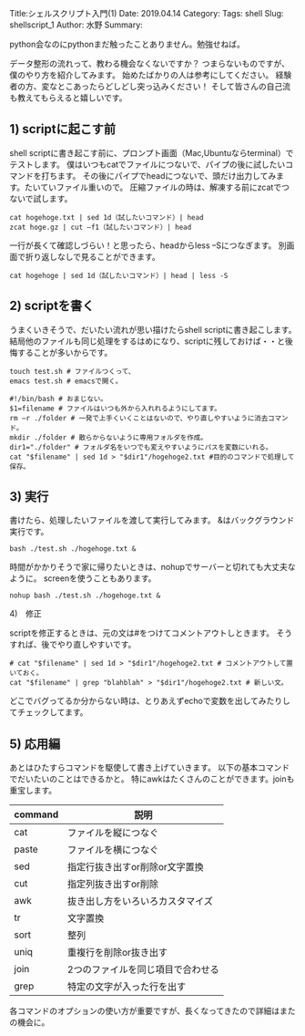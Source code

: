 Title:シェルスクリプト入門(1)
Date: 2019.04.14
Category:
Tags: shell
Slug: shellscript_1
Author: 水野
Summary:

python会なのにpythonまだ触ったことありません。勉強せねば。

データ整形の流れって、教わる機会なくないですか？
つまらないものですが、僕のやり方を紹介してみます。
始めたばかりの人は参考にしてください。
経験者の方、変なとこあったらどしどし突っ込みください！
そして皆さんの自己流も教えてもらえると嬉しいです。


## 1) scriptに起こす前
shell scriptに書き起こす前に、プロンプト画面（Mac,Ubuntuならterminal）でテストします。
僕はいつもcatでファイルにつないで、パイプの後に試したいコマンドを打ちます。
その後にパイプでheadにつないで、頭だけ出力してみます。たいていファイル重いので。
圧縮ファイルの時は、解凍する前にzcatでつないで試します。

```
cat hogehoge.txt | sed 1d（試したいコマンド）| head
zcat hoge.gz | cut –f1（試したいコマンド）| head
```

一行が長くて確認しづらい！と思ったら、headからless –Sにつなぎます。
別画面で折り返しなしで見ることができます。

```
cat hogehoge | sed 1d（試したいコマンド）| head | less -S
```


## 2) scriptを書く

うまくいきそうで、だいたい流れが思い描けたらshell scriptに書き起こします。
結局他のファイルも同じ処理をするはめになり、scriptに残しておけば・・と後悔することが多いからです。

```
touch test.sh # ファイルつくって、
emacs test.sh # emacsで開く。
```

```
#!/bin/bash # おまじない。
$1=filename # ファイルはいつも外から入れれるようにしてます。
rm –r ./folder # 一発で上手くいくことはないので、やり直しやすいように消去コマンド。
mkdir ./folder # 散らからないように専用フォルダを作成。
dir1="./folder" # フォルダ名をいつでも変えやすいようにパスを変数にいれる。
cat "$filename" | sed 1d > "$dir1"/hogehoge2.txt #目的のコマンドで処理して保存。
```

## 3) 実行

書けたら、処理したいファイルを渡して実行してみます。
&amp;はバックグラウンド実行です。

```
bash ./test.sh ./hogehoge.txt &
```

時間がかかりそうで家に帰りたいときは、nohupでサーバーと切れても大丈夫なように。
screenを使うこともあります。

```
nohup bash ./test.sh ./hogehoge.txt &
```


4)　修正

scriptを修正するときは、元の文は#をつけてコメントアウトしときます。
そうすれば、後でやり直しやすいです。

```
# cat "$filename" | sed 1d > "$dir1"/hogehoge2.txt # コメントアウトして置いておく。
cat "$filename" | grep "blahblah" > "$dir1"/hogehoge2.txt # 新しい文。
```

どこでバグってるか分からない時は、とりあえずechoで変数を出してみたりしてチェックしてます。


## 5) 応用編

あとはひたすらコマンドを駆使して書き上げていきます。
以下の基本コマンドでだいたいのことはできるかと。
特にawkはたくさんのことができます。joinも重宝します。

|command|説明|
|--|--|
|cat | ファイルを縦につなぐ|
|paste | ファイルを横につなぐ |
|sed | 指定行抜き出すor削除or文字置換|
|cut | 指定列抜き出すor削除|
|awk | 抜き出し方をいろいろカスタマイズ|
|tr | 文字置換|
|sort | 整列|
|uniq | 重複行を削除or抜き出す|
|join | 2つのファイルを同じ項目で合わせる|
|grep | 特定の文字が入った行を出す|


各コマンドのオプションの使い方が重要ですが、長くなってきたので詳細はまたの機会に。
